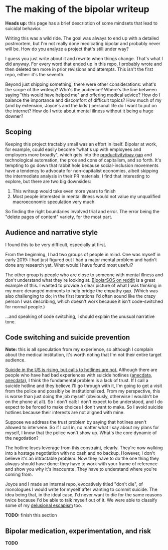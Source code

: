 # The making of the bipolar writeup
**Heads up:** this page has a brief description of some mindsets that lead to suicidal behavior.

Writing this was a wild ride. The goal was always to end up with a detailed postmortem, but I'm not really done medicating bipolar and probably never will be. How do you analyze a project that's still under way?

I guess you just write about it and rewrite when things change. That's what I did anyway. For every word that ended up in this repo, I probably wrote and then deleted ten more in prior revisions and attempts. This isn't the first repo, either: it's the seventh.

Beyond just shipping something, there were other considerations: what's the scope of the writeup? Who's the audience? Where's the line between saying "this would have helped me" and offering medical advice? How do I balance the importance and discomfort of difficult topics? How much of my (and by extension, Joyce's and the kids') personal life do I want to put on the internet? How do I write about mental illness without it being a huge downer?


## Scoping
Keeping this project tractably small was an effort in itself. Bipolar at work, for example, could easily become "what's up with employees and employers more broadly", which gets into the [productivity/pay gap](https://www.epi.org/productivity-pay-gap/) and technological automation, the pros and cons of capitalism, and so forth. It's tempting to go down that rabbit hole because social-inclusion movements have a tendency to advocate for non-capitalist economies, albeit skipping the intermediate analysis in their PR materials. I find that interesting to explore, but there are two big downsides:

1. This writeup would take even more years to finish
2. Most people interested in mental illness would not value my unqualified macroeconomic speculation very much

So finding the right boundaries involved trial and error. The error being the "delete pages of content" variety, for the most part.


## Audience and narrative style
I found this to be very difficult, especially at first.

From the beginning, I had two groups of people in mind. One was myself in early 2019: I had just figured out I had a major mental problem and hadn't done any research yet. What would I have found most useful?

The other group is people who are close to someone with mental illness and don't understand what they're looking at. [BipolarSOS on reddit](https://www.reddit.com/r/BipolarSOs/) is a great example of this. I wanted to provide a clear picture of what I was thinking in my more deranged moments to help bridge the empathy gap. (Which was also challenging to do; in the first iterations I'd often sound like the crazy person I was describing, which doesn't work because it isn't code-switched for normal people.)

...and speaking of code switching, I should explain the unusual narrative tone.


## Code switching and suicide prevention
**Note:** this is all speculation from my experience, so although I complain about the medical institution, it's worth noting that I'm not their entire target audience.

[Suicide in the US is rising, but calls to hotlines are not.](https://whyy.org/segments/more-people-in-crisis-doesnt-mean-more-calls-to-suicide-hotlines-why-the-disconnect/) Although there are people who have had bad experiences with suicide hotlines ([anecdata](https://www.quora.com/Why-are-suicide-hotlines-so-terrible?share=1), [anecdata](https://www.reddit.com/r/unpopularopinion/comments/gq47r4/the_usa_suicide_hotline_is_terrible_and_shouldnt/)), I think the fundamental problem is a lack of trust. If I call a suicide hotline and they believe I'll go through with it, I'm going to get a visit from the police and possibly be institutionalized. From my perspective, this is worse than just doing the job myself (obviously, otherwise I wouldn't be on the phone at all). So I don't call: I don't expect to be understood, and I do expect to be forced to make choices I don't want to make. So I avoid suicide hotlines because their interests are not aligned with mine.

Suppose we address the trust problem by saying that hotlines aren't allowed to intervene. So if I call in, no matter what I say about my plans for myself, I know that the police won't show up. What's the core dynamic of the negotiation?

The hotline loses leverage from this constraint, clearly. They're now walking into a hostage negotiation with no cash and no backup. However, I don't believe it's an intractable problem. Now they have to do the one thing they always should have done: they have to work with your frame of reference and show you why it's inaccurate. They have to understand where you're coming from.

Joyce and I made an internal repo, evocatively titled "don't die", of monologues I would write for myself after wanting to commit suicide. The idea being that, in the ideal case, I'd never want to die for the same reasons twice because I'd be able to talk myself out of it. We were able to classify some of my [delusional escapism](early-signs.md#costa-rica-moments) too.

**TODO:** finish this section


## Bipolar medication, experimentation, and risk
**TODO**
